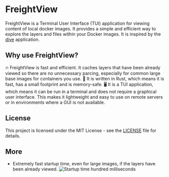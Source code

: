 # FreightView

FreightView is a Terminal User Interface (TUI) application for viewing content of local docker images. It provides a simple and efficient way to explore the layers and files within your Docker images. It is inspired by the [dive](https://github.com/wagoodman/dive) application. 

## Why use FreightView?
🔥  FreightView is fast and efficient. It caches layers that have been already viewed so there are no unnecessary parcing, especially for common large base images for containers you use.
🚀  It is written in Rust, which means it is fast, has a small footprint and is memory-safe.
🖥️  It is a TUI application, which means it can be run in a terminal and does not require a graphical user interface. This makes it lightweight and easy to use on remote servers or in environments where a GUI is not available.

## License

This project is licensed under the MIT License - see the [LICENSE](LICENSE) file for details.

## More
* Extremely fast startup time, even for large images, if the layers have been already viewed.
![Startup time hundred milliseconds](resources/start.jpg)

